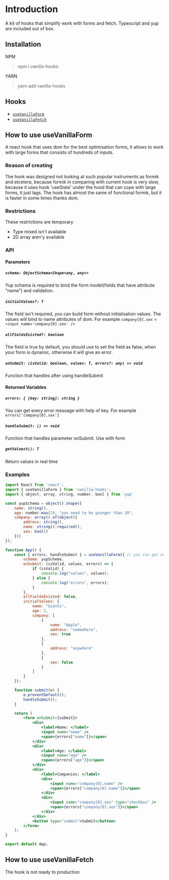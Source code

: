# Introduction
A kit of hooks that simplify work with forms and fetch. Typescript and yup are included out of box.

## Installation
NPM
> npm i vanilla-hooks

YARN
> yarn add vanilla-hooks

## Hooks
* [`useVanillaForm`](#how-to-use-usevanillaform)
* [`useVanillaFetch`](#how-to-use-usevanillafetch)

## How to use useVanillaForm
A react hook that uses dom for the best optimisation forms, it allows to work with large forms that consists of hundreds of inputs.

### Reason of creating
The hook was designed not looking at such popular instruments as formik and etcetera, because formik in comparing with current hook is very slow, because it uses hook 'useState' under the hood that can cope with large forms, it just lags. The hook has almost the same of functional formik, but it is faster in some times thanks dom.

### Restrictions
These restrictions are temporary
* Type mixed isn't available
* 2D array aren'y available

### API

#### Parameters

##### `schema: ObjectSchema<Shape<any, any>>`
Yup schema is required to bind the form model(fields that have attribute "name") and validation.

##### `initialValues?: T`
The field isn't required, you can build form without initialisation values. The values will bind to name attributes of dom. For example `company[0].sex` = `<input name='company[0].sex' />`

##### `allFieldsExisted?: boolean`
The field is true by default, you should use to set the field as false, when your form is dynamic, otherwise it will give an error.

##### `onSubmit: (isValid: boolean, values: T, errors?: any) => void`
Function that handles after using handleSubmit

#### Returned Variables

##### `errors: { [key: string]: string }`
You can get every error message with help of key. For example `errors['company[0].sex']`

##### `handleSubmit: () => void`
Function that handles parameter onSubmit. Use with form

##### `getValuest(): T`
Return values in real time

### Examples
```jsx
import React from 'react';
import { useVanillaForm } from 'vanilla-hooks';
import { object, array, string, number, bool } from 'yup'

const yupSchema = object().shape({
    name: string(),
    age: number.max(20, "you need to be younger than 20",
    company: array().of(object({
        address: string(),
        name: string().required(),
        sex: bool()
    }))
});

function App() {
    const { errors, handleSubmit } = useVanillaForm({ // you can get errors inside submit or as the variable
        schema: yupSchema,
        onSubmit: (isValid, values, errors) => {
            if (isValid) {
                console.log("values", values);
            } else {
                console.log("errors", errors);
            }
        },
        allFieldsExisted: false,
        initialValues: { 
            name: "Giants",
            age: 2,
            company: [
                {
                    name: "Apple",
                    address: "somewhere",
                    sex: true
                },
                {
                    address: "anywhere"
                },
                {
                    sex: false
                }
            ]
        }
    });

    function submit(e) {
        e.preventDefault();
        handleSubmit();
    }

    return (
        <form onSubmit={submit}>
            <div>
                <label>Name: </label>
                <input name="name" />
                <span>{errors["name"]}</span>
            </div>
            <div>
                <label>Age: </label>
                <input name="age" />
                <span>{errors["age"]}</span>
            </div>
            <div>
                <label>Companies: </label>
                <div>
                    <input name="company[0].name" />
                    <span>{errors["company[0].name"]}</span>
                </div>
                <div>
                    <input name="company[0].sex" type="checkbox" />
                    <span>{errors["company[0].sex"]}</span>
                </div>
            </div>
            <button type="submit">Submit</button>
        </form>
    );
}

export default App;
```

## How to use useVanillaFetch
The hook is not ready to production